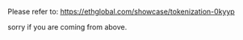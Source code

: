 Please refer to:
https://ethglobal.com/showcase/tokenization-0kyyp

 sorry if you are coming from above.
 
